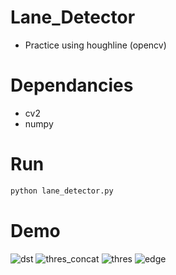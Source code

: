 # Lane_Detector
 * Practice using houghline (opencv)
#  Dependancies
 * cv2
 * numpy
#  Run
 ```bash
 python lane_detector.py
 ```
# Demo

![dst](https://user-images.githubusercontent.com/48129098/115986568-61afc300-a5e3-11eb-8e3e-d95df858860d.gif)
![thres_concat](https://user-images.githubusercontent.com/48129098/115986342-4f815500-a5e2-11eb-91d8-e286aa25a547.gif)
![thres](https://user-images.githubusercontent.com/48129098/115986355-5a3bea00-a5e2-11eb-966c-ed4a8cdcb9c5.gif)
![edge](https://user-images.githubusercontent.com/48129098/115986358-5e680780-a5e2-11eb-86fc-1c4caa5c54ce.gif)

